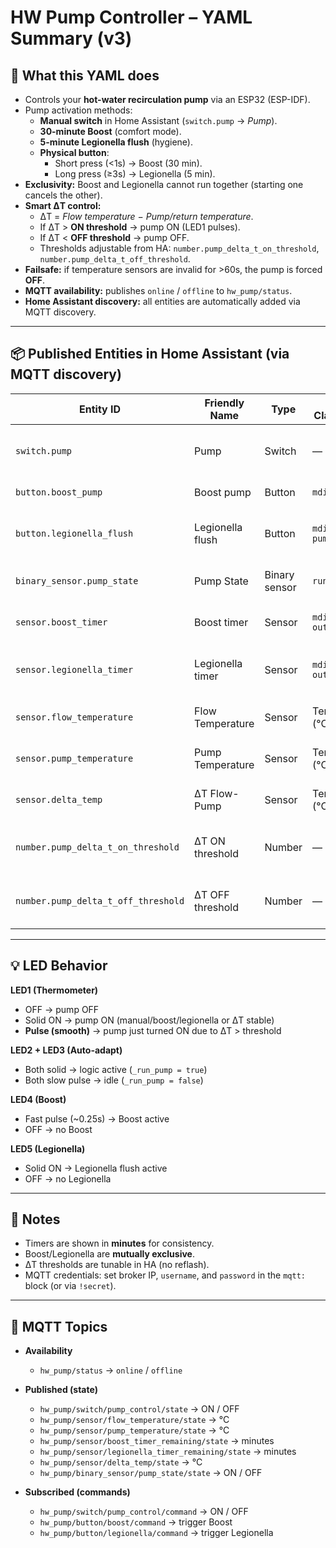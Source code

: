 # HW Pump Controller – YAML Summary (v3)

## 🔧 What this YAML does
- Controls your **hot-water recirculation pump** via an ESP32 (ESP-IDF).  
- Pump activation methods:
  - **Manual switch** in Home Assistant (`switch.pump` → *Pump*).  
  - **30-minute Boost** (comfort mode).  
  - **5-minute Legionella flush** (hygiene).  
  - **Physical button**:
    - Short press (<1s) → Boost (30 min).  
    - Long press (≥3s) → Legionella (5 min).  
- **Exclusivity:** Boost and Legionella cannot run together (starting one cancels the other).  
- **Smart ΔT control:**  
  - ΔT = *Flow temperature − Pump/return temperature*.  
  - If ΔT > **ON threshold** → pump ON (LED1 pulses).  
  - If ΔT < **OFF threshold** → pump OFF.  
  - Thresholds adjustable from HA: `number.pump_delta_t_on_threshold`, `number.pump_delta_t_off_threshold`.  
- **Failsafe:** if temperature sensors are invalid for >60s, the pump is forced **OFF**.  
- **MQTT availability:** publishes `online` / `offline` to `hw_pump/status`.  
- **Home Assistant discovery:** all entities are automatically added via MQTT discovery.  

---

## 📦 Published Entities in Home Assistant (via MQTT discovery)

| Entity ID                          | Friendly Name        | Type           | Device Class / Icon   | Description                           |
|------------------------------------|----------------------|----------------|-----------------------|---------------------------------------|
| `switch.pump`                      | Pump                 | Switch         | —                     | Master pump control (on/off)          |
| `button.boost_pump`                | Boost pump           | Button         | `mdi:flash`           | Trigger 30-min boost                  |
| `button.legionella_flush`          | Legionella flush     | Button         | `mdi:water-pump`      | Trigger 5-min legionella flush        |
| `binary_sensor.pump_state`         | Pump State           | Binary sensor  | `running`             | Physical pump relay state             |
| `sensor.boost_timer`               | Boost timer          | Sensor         | `mdi:clock-outline`   | Remaining boost timer (minutes)       |
| `sensor.legionella_timer`          | Legionella timer     | Sensor         | `mdi:clock-outline`   | Remaining legionella timer (minutes)  |
| `sensor.flow_temperature`          | Flow Temperature     | Sensor         | Temperature (°C)      | Supply/flow water temperature         |
| `sensor.pump_temperature`          | Pump Temperature     | Sensor         | Temperature (°C)      | Return/pump water temperature         |
| `sensor.delta_temp`                | ΔT Flow-Pump         | Sensor         | Temperature (°C)      | Flow − Pump temperature difference    |
| `number.pump_delta_t_on_threshold` | ΔT ON threshold      | Number         | —                     | ΔT threshold for pump activation (°C) |
| `number.pump_delta_t_off_threshold`| ΔT OFF threshold     | Number         | —                     | ΔT threshold for pump deactivation (°C)|

---

## 💡 LED Behavior

**LED1 (Thermometer)**  
- OFF → pump OFF  
- Solid ON → pump ON (manual/boost/legionella or ΔT stable)  
- **Pulse (smooth)** → pump just turned ON due to ΔT > threshold  

**LED2 + LED3 (Auto-adapt)**  
- Both solid → logic active (`_run_pump = true`)  
- Both slow pulse → idle (`_run_pump = false`)  

**LED4 (Boost)**  
- Fast pulse (~0.25s) → Boost active  
- OFF → no Boost  

**LED5 (Legionella)**  
- Solid ON → Legionella flush active  
- OFF → no Legionella  

---

## 📝 Notes
- Timers are shown in **minutes** for consistency.  
- Boost/Legionella are **mutually exclusive**.  
- ΔT thresholds are tunable in HA (no reflash).  
- MQTT credentials: set broker IP, `username`, and `password` in the `mqtt:` block (or via `!secret`).  

---

## 📡 MQTT Topics

- **Availability**
  - `hw_pump/status` → `online` / `offline`

- **Published (state)**
  - `hw_pump/switch/pump_control/state` → ON / OFF  
  - `hw_pump/sensor/flow_temperature/state` → °C  
  - `hw_pump/sensor/pump_temperature/state` → °C  
  - `hw_pump/sensor/boost_timer_remaining/state` → minutes  
  - `hw_pump/sensor/legionella_timer_remaining/state` → minutes  
  - `hw_pump/sensor/delta_temp/state` → °C  
  - `hw_pump/binary_sensor/pump_state/state` → ON / OFF  

- **Subscribed (commands)**  
  - `hw_pump/switch/pump_control/command` → ON / OFF  
  - `hw_pump/button/boost/command` → trigger Boost  
  - `hw_pump/button/legionella/command` → trigger Legionella  
